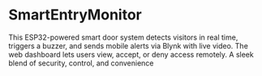 # SmartEntryMonitor
This ESP32-powered smart door system detects visitors in real time, triggers a buzzer, and sends mobile alerts via Blynk with live video. The web dashboard lets users view, accept, or deny access remotely. A sleek blend of security, control, and convenience
